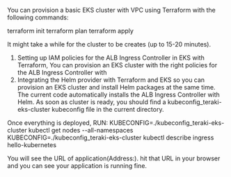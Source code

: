 You can provision a basic EKS cluster with VPC using Terraform with the following commands:

terraform init
terraform plan
terraform apply

It might take a while for the cluster to be creates (up to 15-20 minutes).

1) Setting up IAM policies for the ALB Ingress Controller in EKS with Terraform, You can provision an EKS cluster with the right policies for the ALB Ingress Controller with
2) Integrating the Helm provider with Terraform and EKS so you can provision an EKS cluster and install Helm packages at the same time. The current code automatically installs the ALB Ingress Controller with Helm.
As soon as cluster is ready, you should find a kubeconfig_teraki-eks-cluster kubeconfig file in the current directory.

Once everything is deployed, RUN: 
KUBECONFIG=./kubeconfig_teraki-eks-cluster kubectl get nodes --all-namespaces
KUBECONFIG=./kubeconfig_teraki-eks-cluster kubectl describe ingress hello-kubernetes

You will see the URL of application(Address:). hit that URL in your browser and you can see your application is running fine.

